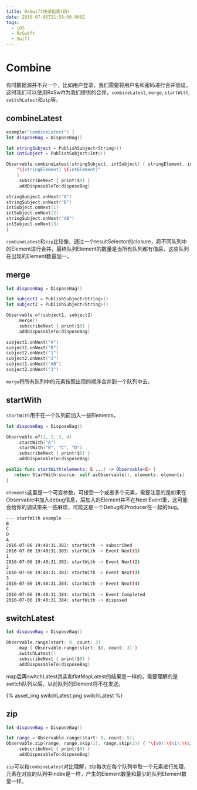 ```yaml
---
title: RxSwift快速指南(四)
date: 2016-07-05T21:59:00.000Z
tags:
  - iOS
  - RxSwift
  - Swift
---
```


# Combine

有时数据源并不只一个，比如用户登录，我们需要将用户名和密码进行合并验证，这时我们可以使用RxSwift为我们提供的合并，`combineLatest`, `merge`, `startWith`, `switchLatest`和`zip`等。

## combineLatest

```swift
example("combineLatest") {
let disposeBag = DisposeBag()

let stringSubject = PublishSubject<String>()
let intSubject = PublishSubject<Int>()

Observable.combineLatest(stringSubject, intSubject) { stringElement, intElement in
    "\(stringElement) \(intElement)"
    }
    .subscribeNext { print($0) }
    .addDisposableTo(disposeBag)

stringSubject.onNext("A")
stringSubject.onNext("B")
intSubject.onNext(1)
intSubject.onNext(2)
stringSubject.onNext("AB")
intSubject.onNext(3)
}
```

`combineLatest`和`zip`比较像，通过一个resultSelector的closure，将不同队列中的Element进行合并，最终队列Element的数量是当所有队列都有值后，这些队列在出现的Element数量加一。

## merge

```swift
let disposeBag = DisposeBag()

let subject1 = PublishSubject<String>()
let subject2 = PublishSubject<String>()

Observable.of(subject1, subject2)
    .merge()
    .subscribeNext { print($0) }
    .addDisposableTo(disposeBag)

subject1.onNext("A")
subject1.onNext("B")
subject2.onNext("1")
subject2.onNext("2")
subject1.onNext("AB")
subject2.onNext("3")
```

`merge`将所有队列中的元素按照出现的顺序合并到一个队列中去。

## startWith

`startWith`用于在一个队列前加入一些Elements。

```swift
let disposeBag = DisposeBag()

Observable.of(1, 2, 3, 4)
    .startWith("A")
    .startWith("B", "C", "D")
    .subscribeNext { print($0) }
    .addDisposableTo(disposeBag)
```

```swift
public func startWith(elements: E ...) -> Observable<E> {
   return StartWith(source: self.asObservable(), elements: elements)
}
```

`elements`这里是一个可变参数，可接受一个或者多个元素，需要注意的是如果在Observable中加入debug信息，后加入的Element并不在Next Event里，这可能会给你的调试带来一些麻烦，可能这是一个Debug和Producer在一起的bug。

```bash
--- startWith example ---
B
C
D
A
2016-07-06 19:40:31.382: startWith -> subscribed
2016-07-06 19:40:31.383: startWith -> Event Next(1)
1
2016-07-06 19:40:31.383: startWith -> Event Next(2)
2
2016-07-06 19:40:31.383: startWith -> Event Next(3)
3
2016-07-06 19:40:31.384: startWith -> Event Next(4)
4
2016-07-06 19:40:31.384: startWith -> Event Completed
2016-07-06 19:40:31.384: startWith -> disposed
```

## switchLatest

```swift
let disposeBag = DisposeBag()

Observable.range(start: 0, count: 3)
    .map { Observable.range(start: $0, count: 3) }
    .switchLatest()
    .subscribeNext { print($0) }
    .addDisposableTo(disposeBag)
```

map后再switchLatest其实和flatMapLatest的结果是一样的，需要理解的是switch队列以后，以前队列的Element将不在发送。

{% asset_img switchLatest.png switchLatest %}

## zip

```swift
let disposeBag = DisposeBag()

let range = Observable.range(start: 0, count: 5);
Observable.zip(range, range.skip(1), range.skip(2)) { "\($0):\($1):\($2)" }
    .subscribeNext { print($0) }
    .addDisposableTo(disposeBag)
```

`zip`可以和`combineLatest`对比理解，zip每次在每个队列中取一个元素进行处理，元素在对应的队列中index是一样，产生的Element数量和最少的队列Element数量一样。
